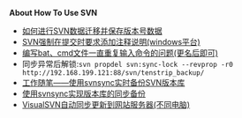**About How To Use SVN**
* [如何进行SVN数据迁移并保存版本号数据](https://jingyan.baidu.com/article/e73e26c0a8377424adb6a706.html)
* [SVN强制在提交时要求添加注释说明(windows平台)](http://blog.csdn.net/u010539040/article/details/51143495)
* [编写bat、cmd文件一直重复输入命令的问题(更名后即可)](https://zhidao.baidu.com/question/75392332.html)
* 同步异常后解锁:`svn propdel svn:sync-lock --revprop -r0 http://192.168.199.121:88/svn/tenstrip_backup/`
* [工作随笔——使用svnsync实时备份SVN版本库](http://www.cnblogs.com/zz0412/p/svnsync.html)
* [使用svnsync实现版本库的同步备份](http://blog.csdn.net/joji_h/article/details/41207517)
* [VisualSVN自动同步更新到网站服务器(不同电脑)](http://blog.csdn.net/byxdaz/article/details/62887033)